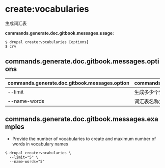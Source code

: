 # create:vocabularies
生成词汇表

**commands.generate.doc.gitbook.messages.usage:**
```
$ drupal create:vocabularies [options]
$ crv  
```

## commands.generate.doc.gitbook.messages.options
commands.generate.doc.gitbook.messages.option | commands.generate.doc.gitbook.messages.details
-------|-------------
--limit | 生成多少个词汇表
--name-words | 词汇表名称允许的最多单词数量

## commands.generate.doc.gitbook.messages.examples
* Provide the number of vocabularies to create and maximum number of words in vocabulary names
```
$ drupal create:vocabularies \
  --limit="5" \
  --name-words="5"

```

